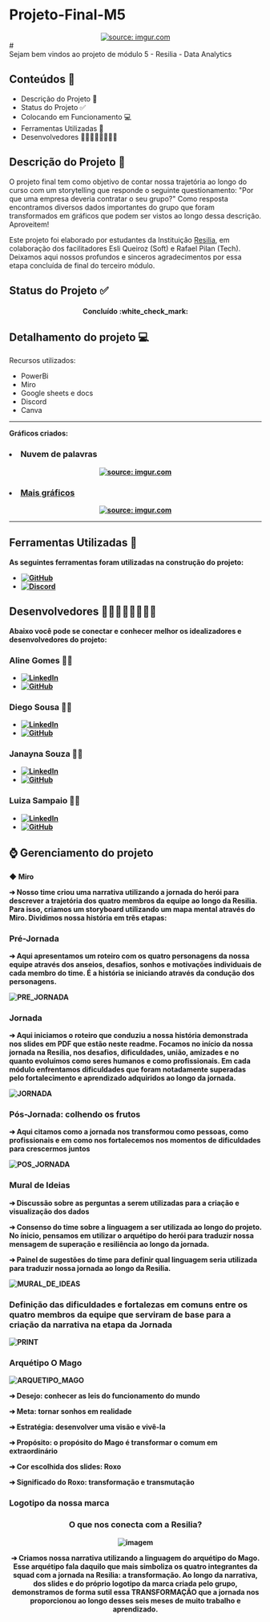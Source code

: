# Projeto-Final-M5
<div align="center">
<a href="https://imgur.com/AU9njqR"><img src="https://i.imgur.com/AU9njqR.png" title="source: imgur.com" /></a>
</div>
# <div> Sejam bem vindos ao projeto de módulo 5 - Resilia - Data Analytics</div>

## Conteúdos 📄
- Descrição do Projeto 📝
- Status do Projeto :white_check_mark:
- Colocando em Funcionamento 💻
- Ferramentas Utilizadas :toolbox:
- Desenvolvedores :woman_technologist::woman_technologist::woman_technologist::man_technologist:

## Descrição do Projeto 📝
O projeto final tem como objetivo de contar nossa trajetória ao longo do curso com um storytelling que responde o seguinte questionamento: "Por que uma empresa deveria contratar o seu grupo?" 
Como resposta encontramos diversos dados importantes do grupo que foram transformados em gráficos que podem ser vistos ao longo dessa descrição. Aproveitem! 

Este projeto foi elaborado por estudantes da Instituição [Resilia](https://www.resilia.work/), em colaboração dos facilitadores Esli Queiroz (Soft) e Rafael Pilan (Tech). Deixamos aqui nossos profundos e sinceros agradecimentos por essa etapa concluída de final do terceiro módulo.

## Status do Projeto :white_check_mark: 

<div><h4 align = "center"> Concluído :white_check_mark: </h4></div>


## Detalhamento do projeto 💻

Recursos utilizados:
- PowerBi
- Miro
- Google sheets e docs
- Discord
- Canva

<hr>




<b>Gráficos criados:<b>
<h3><li> Nuvem de palavras </li></h3>
<div align ='center'>
<a href="https://imgur.com/QlO89xz"><img src="https://i.imgur.com/QlO89xz.png" title="source: imgur.com" />
</div>
<h3><li> Mais gráficos </li></h3>
<div align ='center'>
<a href=""><img src="" title="source: imgur.com" /></a>
</div>
<hr>

## Ferramentas Utilizadas :toolbox:
As seguintes ferramentas foram utilizadas na construção do projeto: 
- [![GitHub](https://img.shields.io/twitter/url?label=GitHub&logo=Github&style=social&url=https%3A%2F%2Fimg.shields.io%2Fendpoint%3Flabel%3DGitHub%26logo%3DGitHub%26style%3Dsocial%26url%3Dhttps%253A%252F%252Fi.pinimg.com%252F564x%252Fef%252Fff%252F7d%252Fefff7d5cb146fb3ca0f62b87bd641e4d.jpg)](https://github.com)
- [![Discord](https://img.shields.io/twitter/url?label=Discord&logo=Discord&style=social&url=https%3A%2F%2Fdiscord.com)](https://discord.com)

    
## Desenvolvedores :woman_technologist::woman_technologist::woman_technologist::man_technologist:
Abaixo você pode se conectar e conhecer melhor os idealizadores e desenvolvedores do projeto:


### Aline Gomes :raising_hand_woman:
- [![LinkedIn](https://camo.githubusercontent.com/9284b4ce37b3a48541345419ea9509fe68367cf737f8cf4bbcb8687eb004e111/68747470733a2f2f696d672e736869656c64732e696f2f62616467652f4c696e6b6564496e2d626c75653f6c6f676f3d6c696e6b6564696e266c6f676f436f6c6f723d7768697465)](https://www.linkedin.com/in/aeogomes/)
- [![GitHub](https://img.shields.io/twitter/url?label=GitHub&logo=Github&style=social&url=https%3A%2F%2Fimg.shields.io%2Fendpoint%3Flabel%3DGitHub%26logo%3DGitHub%26style%3Dsocial%26url%3Dhttps%253A%252F%252Fi.pinimg.com%252F564x%252Fef%252Fff%252F7d%252Fefff7d5cb146fb3ca0f62b87bd641e4d.jpg)](https://github.com/enilaester)

### Diego Sousa :raising_hand_man:
- [![LinkedIn](https://camo.githubusercontent.com/9284b4ce37b3a48541345419ea9509fe68367cf737f8cf4bbcb8687eb004e111/68747470733a2f2f696d672e736869656c64732e696f2f62616467652f4c696e6b6564496e2d626c75653f6c6f676f3d6c696e6b6564696e266c6f676f436f6c6f723d7768697465)](https://www.linkedin.com/in/diego-sousa-ferreira/)
- [![GitHub](https://img.shields.io/twitter/url?label=GitHub&logo=Github&style=social&url=https%3A%2F%2Fimg.shields.io%2Fendpoint%3Flabel%3DGitHub%26logo%3DGitHub%26style%3Dsocial%26url%3Dhttps%253A%252F%252Fi.pinimg.com%252F564x%252Fef%252Fff%252F7d%252Fefff7d5cb146fb3ca0f62b87bd641e4d.jpg)](https://github.com/D20go)
    
### Janayna Souza :raising_hand_woman:
- [![LinkedIn](https://camo.githubusercontent.com/9284b4ce37b3a48541345419ea9509fe68367cf737f8cf4bbcb8687eb004e111/68747470733a2f2f696d672e736869656c64732e696f2f62616467652f4c696e6b6564496e2d626c75653f6c6f676f3d6c696e6b6564696e266c6f676f436f6c6f723d7768697465)](https://www.linkedin.com/in/janayna-s-8a30a0232/)
- [![GitHub](https://img.shields.io/twitter/url?label=GitHub&logo=Github&style=social&url=https%3A%2F%2Fimg.shields.io%2Fendpoint%3Flabel%3DGitHub%26logo%3DGitHub%26style%3Dsocial%26url%3Dhttps%253A%252F%252Fi.pinimg.com%252F564x%252Fef%252Fff%252F7d%252Fefff7d5cb146fb3ca0f62b87bd641e4d.jpg)](https://github.com/httpjanas)


### Luiza Sampaio :raising_hand_woman:
- [![LinkedIn](https://camo.githubusercontent.com/9284b4ce37b3a48541345419ea9509fe68367cf737f8cf4bbcb8687eb004e111/68747470733a2f2f696d672e736869656c64732e696f2f62616467652f4c696e6b6564496e2d626c75653f6c6f676f3d6c696e6b6564696e266c6f676f436f6c6f723d7768697465)](https://www.linkedin.com/in/luizasampaiods/)
- [![GitHub](https://img.shields.io/twitter/url?label=GitHub&logo=Github&style=social&url=https%3A%2F%2Fimg.shields.io%2Fendpoint%3Flabel%3DGitHub%26logo%3DGitHub%26style%3Dsocial%26url%3Dhttps%253A%252F%252Fi.pinimg.com%252F564x%252Fef%252Fff%252F7d%252Fefff7d5cb146fb3ca0f62b87bd641e4d.jpg)](https://github.com/luizasampaio-s)


## ⌚ Gerenciamento do projeto

◆ Miro

➔ Nosso time criou uma narrativa utilizando a jornada do herói para descrever a trajetória dos quatro membros da equipe ao longo da Resilia. Para isso, criamos um storyboard utilizando um mapa mental através do Miro. Dividimos nossa história em três etapas:

### Pré-Jornada

➔ Aqui apresentamos um roteiro com os quatro personagens da nossa equipe através dos anseios, desafios, sonhos e motivações individuais de cada membro do time. É a história se iniciando através da condução dos personagens. 

![PRE_JORNADA](https://user-images.githubusercontent.com/78969637/201255407-36347c96-0113-409e-9b92-bb6f98afc299.png)


### Jornada

➔ Aqui iniciamos o roteiro que conduziu a nossa história demonstrada nos slides em PDF que estão neste readme. Focamos no início da nossa jornada na Resilia, nos desafios, dificuldades, união, amizades e no quanto evoluímos como seres humanos e como profissionais. Em cada módulo enfrentamos dificuldades que foram notadamente superadas pelo fortalecimento e aprendizado adquiridos ao longo da jornada. 
    
![JORNADA](https://user-images.githubusercontent.com/78969637/201255625-0d1d0a89-1965-43b2-87a4-6865e15ebd12.png)

### Pós-Jornada: colhendo os frutos

➔ Aqui citamos como a jornada nos transformou como pessoas, como profissionais e em como nos fortalecemos nos momentos de dificuldades para crescermos juntos

![POS_JORNADA](https://user-images.githubusercontent.com/78969637/201256028-db2f5c58-8713-4709-9739-56a97cda8a11.png)


### Mural de Ideias

➔ Discussão sobre as perguntas a serem utilizadas para a criação e visualização dos dados

➔ Consenso do time sobre a linguagem a ser utilizada ao longo do projeto. No ínicio, pensamos em utilizar o arquétipo do herói para traduzir nossa mensagem de superação e resiliência ao longo da jornada. 

➔ Painel de sugestões do time para definir qual linguagem seria utilizada para traduzir nossa jornada ao longo da Resilia. 

![MURAL_DE_IDEAS](https://user-images.githubusercontent.com/78969637/201257535-6ad2dccf-321b-4273-af07-120e04895563.png)

### Definição das dificuldades e fortalezas em comuns entre os quatro membros da equipe que serviram de base para a criação da narrativa na etapa da Jornada

![PRINT](https://user-images.githubusercontent.com/78969637/201259505-decb5007-030f-4093-b43f-a56aefdd07f3.png)


### Arquétipo O Mago

![ARQUETIPO_MAGO](https://user-images.githubusercontent.com/78969637/201260814-dd9db175-1068-4820-b8e2-4c30927ed454.png)


➔ Desejo: conhecer as leis do funcionamento do mundo

➔ Meta: tornar sonhos em realidade

➔ Estratégia: desenvolver uma visão e vivê-la

➔ Propósito: o propósito do Mago é transformar o comum em extraordinário

➔ Cor escolhida dos slides: Roxo 

➔ Significado do Roxo: transformação e transmutação



### Logotipo da nossa marca

<div align="center">


### O que nos conecta com a Resilia?

![imagem](https://www.resilia.com.br/wp-content/uploads/2021/08/logo.png)

➔ Criamos nossa narrativa utilizando a linguagem do arquétipo do Mago. Esse arquétipo fala daquilo que mais simboliza os quatro integrantes da squad com a jornada na Resilia: a transformação. Ao longo da narrativa, dos slides e do próprio logotipo da marca criada pelo grupo, demonstramos de forma sutil essa TRANSFORMAÇÃO que a jornada nos proporcionou ao longo desses seis meses de muito trabalho e aprendizado. 





